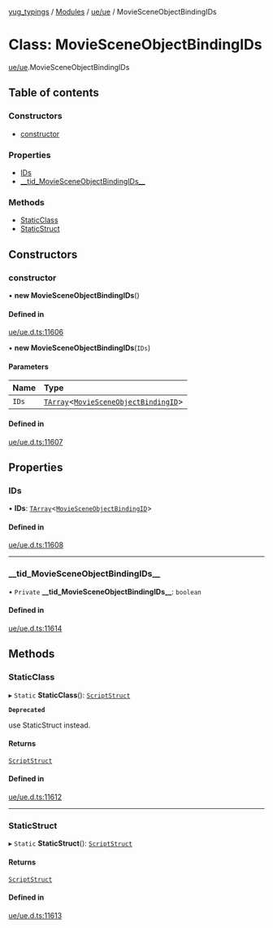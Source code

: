[yug_typings](../README.md) / [Modules](../modules.md) / [ue/ue](../modules/ue_ue.md) / MovieSceneObjectBindingIDs

# Class: MovieSceneObjectBindingIDs

[ue/ue](../modules/ue_ue.md).MovieSceneObjectBindingIDs

## Table of contents

### Constructors

- [constructor](ue_ue.MovieSceneObjectBindingIDs.md#constructor)

### Properties

- [IDs](ue_ue.MovieSceneObjectBindingIDs.md#ids)
- [\_\_tid\_MovieSceneObjectBindingIDs\_\_](ue_ue.MovieSceneObjectBindingIDs.md#__tid_moviesceneobjectbindingids__)

### Methods

- [StaticClass](ue_ue.MovieSceneObjectBindingIDs.md#staticclass)
- [StaticStruct](ue_ue.MovieSceneObjectBindingIDs.md#staticstruct)

## Constructors

### constructor

• **new MovieSceneObjectBindingIDs**()

#### Defined in

[ue/ue.d.ts:11606](https://github.com/YugMetaverse/yug_typings/blob/25cad34/ue/ue.d.ts#L11606)

• **new MovieSceneObjectBindingIDs**(`IDs`)

#### Parameters

| Name | Type |
| :------ | :------ |
| `IDs` | [`TArray`](../interfaces/ue_puerts.TArray.md)<[`MovieSceneObjectBindingID`](ue_ue.MovieSceneObjectBindingID.md)\> |

#### Defined in

[ue/ue.d.ts:11607](https://github.com/YugMetaverse/yug_typings/blob/25cad34/ue/ue.d.ts#L11607)

## Properties

### IDs

• **IDs**: [`TArray`](../interfaces/ue_puerts.TArray.md)<[`MovieSceneObjectBindingID`](ue_ue.MovieSceneObjectBindingID.md)\>

#### Defined in

[ue/ue.d.ts:11608](https://github.com/YugMetaverse/yug_typings/blob/25cad34/ue/ue.d.ts#L11608)

___

### \_\_tid\_MovieSceneObjectBindingIDs\_\_

• `Private` **\_\_tid\_MovieSceneObjectBindingIDs\_\_**: `boolean`

#### Defined in

[ue/ue.d.ts:11614](https://github.com/YugMetaverse/yug_typings/blob/25cad34/ue/ue.d.ts#L11614)

## Methods

### StaticClass

▸ `Static` **StaticClass**(): [`ScriptStruct`](ue_ue.ScriptStruct.md)

**`Deprecated`**

use StaticStruct instead.

#### Returns

[`ScriptStruct`](ue_ue.ScriptStruct.md)

#### Defined in

[ue/ue.d.ts:11612](https://github.com/YugMetaverse/yug_typings/blob/25cad34/ue/ue.d.ts#L11612)

___

### StaticStruct

▸ `Static` **StaticStruct**(): [`ScriptStruct`](ue_ue.ScriptStruct.md)

#### Returns

[`ScriptStruct`](ue_ue.ScriptStruct.md)

#### Defined in

[ue/ue.d.ts:11613](https://github.com/YugMetaverse/yug_typings/blob/25cad34/ue/ue.d.ts#L11613)
